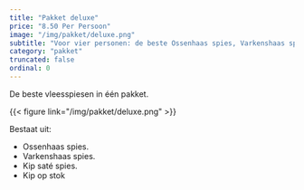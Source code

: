 ```yaml
---
title: "Pakket deluxe"
price: "8.50 Per Persoon"
image: "/img/pakket/deluxe.png"
subtitle: "Voor vier personen: de beste Ossenhaas spies, Varkenshaas spies, Kip saté spies, en Kip op stok!"
category: "pakket"
truncated: false
ordinal: 0
---
```


De beste vleesspiesen in één pakket.

{{< figure link="/img/pakket/deluxe.png" >}}

Bestaat uit:
- Ossenhaas spies.
- Varkenshaas spies.
- Kip saté spies.
- Kip op stok
